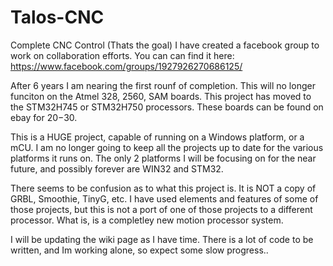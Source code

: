 # Talos-CNC
Complete CNC Control (Thats the goal)
I have created a facebook group to work on collaboration efforts. You can can find it here:
https://www.facebook.com/groups/1927926270686125/

After 6 years I am nearing the first rounf of completion. This will no longer funciton on the Atmel 328, 2560, SAM boards. This project has moved to the STM32H745 or STM32H750 processors. These boards can be found on ebay for $20-$30.

This is a HUGE project, capable of running on a Windows platform, or a mCU. I am no longer going to keep all the projects up to date for the various platforms it runs on. The only 2 platforms I will be focusing on for the near future, and possibly forever are WIN32 and STM32.

There seems to be confusion as to what this project is. It is NOT a copy of GRBL, Smoothie, TinyG, etc. I have used elements and features of some of those projects, but this is not a port of one of those projects to a different processor. What is, is a completley new motion processor system.

I will be updating the wiki page as I have time. There is a lot of code to be written, and Im working alone, so expect some slow progress..
